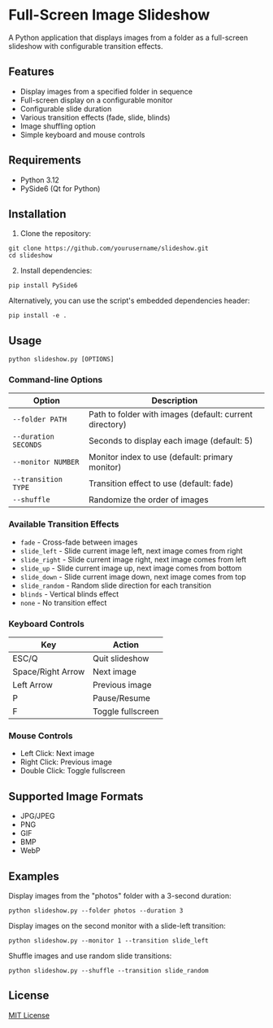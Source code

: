 # Full-Screen Image Slideshow

A Python application that displays images from a folder as a full-screen slideshow with configurable transition effects.

## Features

- Display images from a specified folder in sequence
- Full-screen display on a configurable monitor
- Configurable slide duration
- Various transition effects (fade, slide, blinds)
- Image shuffling option
- Simple keyboard and mouse controls

## Requirements

- Python 3.12
- PySide6 (Qt for Python)

## Installation

1. Clone the repository:
```
git clone https://github.com/yourusername/slideshow.git
cd slideshow
```

2. Install dependencies:
```
pip install PySide6
```

Alternatively, you can use the script's embedded dependencies header:
```
pip install -e .
```

## Usage

```
python slideshow.py [OPTIONS]
```

### Command-line Options

| Option | Description |
|--------|-------------|
| `--folder PATH` | Path to folder with images (default: current directory) |
| `--duration SECONDS` | Seconds to display each image (default: 5) |
| `--monitor NUMBER` | Monitor index to use (default: primary monitor) |
| `--transition TYPE` | Transition effect to use (default: fade) |
| `--shuffle` | Randomize the order of images |

### Available Transition Effects

- `fade` - Cross-fade between images
- `slide_left` - Slide current image left, next image comes from right
- `slide_right` - Slide current image right, next image comes from left
- `slide_up` - Slide current image up, next image comes from bottom
- `slide_down` - Slide current image down, next image comes from top
- `slide_random` - Random slide direction for each transition
- `blinds` - Vertical blinds effect
- `none` - No transition effect

### Keyboard Controls

| Key | Action |
|-----|--------|
| ESC/Q | Quit slideshow |
| Space/Right Arrow | Next image |
| Left Arrow | Previous image |
| P | Pause/Resume |
| F | Toggle fullscreen |

### Mouse Controls

- Left Click: Next image
- Right Click: Previous image
- Double Click: Toggle fullscreen

## Supported Image Formats

- JPG/JPEG
- PNG
- GIF
- BMP
- WebP

## Examples

Display images from the "photos" folder with a 3-second duration:
```
python slideshow.py --folder photos --duration 3
```

Display images on the second monitor with a slide-left transition:
```
python slideshow.py --monitor 1 --transition slide_left
```

Shuffle images and use random slide transitions:
```
python slideshow.py --shuffle --transition slide_random
```

## License

[MIT License](LICENSE) 